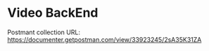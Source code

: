 # Video BackEnd

Postmant collection URL: https://documenter.getpostman.com/view/33923245/2sA35K31ZA
